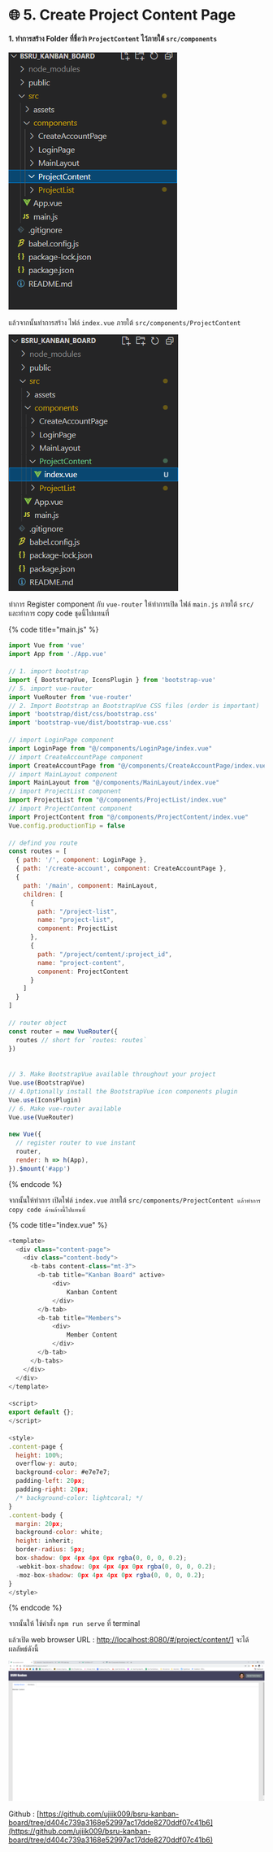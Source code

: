 # 🌐 5. Create Project Content Page

#### 1. ทำการสร้าง Folder ที่ชื่อว่า `ProjectContent` ไว้ภายใต้ `src/components`

![](<../.gitbook/assets/image (142).png>)

แล้วจากนั้นทำการสร้าง ไฟล์ `index.vue` ภายใต้ `src/components/ProjectContent`

![](<../.gitbook/assets/image (48).png>)

ทำการ Register component กับ `vue-router` ให้ทำการเปิด ไฟล์ `main.js` ภายใต้ `src/` และทำการ copy code ชุดนี้ไปแทนที่

{% code title="main.js" %}
```javascript
import Vue from 'vue'
import App from './App.vue'

// 1. import bootstrap
import { BootstrapVue, IconsPlugin } from 'bootstrap-vue'
// 5. import vue-router
import VueRouter from 'vue-router'
// 2. Import Bootstrap an BootstrapVue CSS files (order is important)
import 'bootstrap/dist/css/bootstrap.css'
import 'bootstrap-vue/dist/bootstrap-vue.css'

// import LoginPage component
import LoginPage from "@/components/LoginPage/index.vue"
// import CreateAccountPage component
import CreateAccountPage from "@/components/CreateAccountPage/index.vue"
// import MainLayout component
import MainLayout from "@/components/MainLayout/index.vue"
// import ProjectList component
import ProjectList from "@/components/ProjectList/index.vue"
// import ProjectContent component
import ProjectContent from "@/components/ProjectContent/index.vue"
Vue.config.productionTip = false

// defind you route
const routes = [
  { path: '/', component: LoginPage },
  { path: '/create-account', component: CreateAccountPage },
  {
    path: '/main', component: MainLayout,
    children: [
      {
        path: "/project-list",
        name: "project-list",
        component: ProjectList
      },
      {
        path: "/project/content/:project_id",
        name: "project-content",
        component: ProjectContent
      }
    ]
  }
]

// router object
const router = new VueRouter({
  routes // short for `routes: routes`
})


// 3. Make BootstrapVue available throughout your project
Vue.use(BootstrapVue)
// 4.Optionally install the BootstrapVue icon components plugin
Vue.use(IconsPlugin)
// 6. Make vue-router available
Vue.use(VueRouter)

new Vue({
  // register router to vue instant
  router,
  render: h => h(App),
}).$mount('#app')
```
{% endcode %}

จากนั้นให้ทำการ เปิดไฟล์ `index.vue` ภายใต้ `src/components/ProjectContent แล้วทำการ copy code ด้านล้างนี้ไปแทนที่`

{% code title="index.vue" %}
```javascript
<template>
  <div class="content-page">
    <div class="content-body">
      <b-tabs content-class="mt-3">
        <b-tab title="Kanban Board" active>
            <div>
                Kanban Content
            </div>     
        </b-tab>
        <b-tab title="Members">
            <div>
                Member Content
            </div>
        </b-tab>
      </b-tabs>
    </div>
  </div>
</template>

<script>
export default {};
</script>

<style>
.content-page {
  height: 100%;
  overflow-y: auto;
  background-color: #e7e7e7;
  padding-left: 20px;
  padding-right: 20px;
  /* background-color: lightcoral; */
}
.content-body {
  margin: 20px;
  background-color: white;
  height: inherit;
  border-radius: 5px;
  box-shadow: 0px 4px 4px 0px rgba(0, 0, 0, 0.2);
  -webkit-box-shadow: 0px 4px 4px 0px rgba(0, 0, 0, 0.2);
  -moz-box-shadow: 0px 4px 4px 0px rgba(0, 0, 0, 0.2);
}
</style>
```
{% endcode %}

จากนั้นให้ ใช้คำสั่ง `npm run serve` ที่ terminal&#x20;

แล้วเปิด web browser URL :  [http://localhost:8080/#/project/content/1](http://localhost:8080/#/project/content/1) จะได้ผลลัพธ์ดังนี้

![](<../.gitbook/assets/image (93).png>)

Github : [https://github.com/ujiik009/bsru-kanban-board/tree/d404c739a3168e52997ac17dde8270ddf07c41b6](https://github.com/ujiik009/bsru-kanban-board/tree/d404c739a3168e52997ac17dde8270ddf07c41b6)
